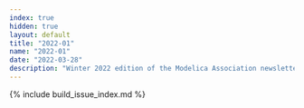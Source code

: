 ```yaml
---
index: true
hidden: true
layout: default
title: "2022-01"
name: "2022-01"
date: "2022-03-28"
description: "Winter 2022 edition of the Modelica Association newsletter"
---
```


{% include build_issue_index.md %}
